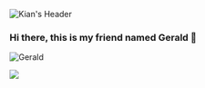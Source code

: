 



![Kian's Header](https://user-images.githubusercontent.com/95309791/159108929-9aa65457-7c1e-47c3-a5ff-a41b8a5cfa7a.png)

### Hi there, this is my friend named Gerald 👋

<!--
**kiancarson99/kiancarson99** is a ✨ _special_ ✨ repository because its `README.md` (this file) appears on your GitHub profile.

Here are some ideas to get you started:

- 🔭 I’m currently working on ...
- 🌱 I’m currently learning ...
- 👯 I’m looking to collaborate on ...
- 🤔 I’m looking for help with ...
- 💬 Ask me about ...
- 📫 How to reach me: ...
- 😄 Pronouns: ...
- ⚡ Fun fact: ...
-->



![Gerald](https://static.wikia.nocookie.net/disney/images/6/6c/Gerald_Sea_Lion.png/revision/latest/top-crop/width/360/height/360?cb=20160601234240) 

![](https://img.shields.io/youtube/views/NEdOCvexyck?label=Gerald&logoColor=yellow&style=social)

